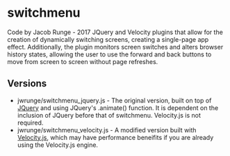 # switchmenu
Code by Jacob Runge - 2017
JQuery and Velocity plugins that allow for the creation of dynamically switching screens, creating a single-page app effect. Additionally, the plugin monitors screen switches and alters browser history states, allowing the user to use the forward and back buttons to move from screen to screen without page refreshes.
## Versions
* jwrunge/switchmenu_jquery.js - The original version, built on top of [JQuery](https://www.jquery.com) and using JQuery's .animate() function. It is dependent on the inclusion of JQuery before that of switchmenu. Velocity.js is not required.
* jwrunge/switchmenu_velocity.js - A modified version built with [Velocity.js](http://www.velocityjs.org), which may have performance beneifits if you are already using the Velocity.js engine.
